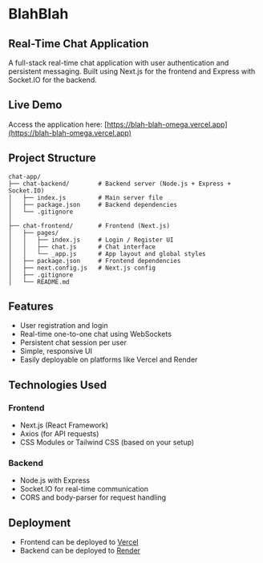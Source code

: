 # BlahBlah

## Real-Time Chat Application

A full-stack real-time chat application with user authentication and persistent messaging. Built using Next.js for the frontend and Express with Socket.IO for the backend.

## Live Demo

Access the application here: [https://blah-blah-omega.vercel.app](https://blah-blah-omega.vercel.app)


## Project Structure

```
chat-app/
├── chat-backend/        # Backend server (Node.js + Express + Socket.IO)
│   ├── index.js         # Main server file
│   ├── package.json     # Backend dependencies
│   └── .gitignore
│
├── chat-frontend/       # Frontend (Next.js)
│   ├── pages/
│   │   ├── index.js     # Login / Register UI
│   │   ├── chat.js      # Chat interface
│   │   └── _app.js      # App layout and global styles
│   ├── package.json     # Frontend dependencies
│   ├── next.config.js   # Next.js config
│   ├── .gitignore
│   └── README.md
```

## Features

- User registration and login  
- Real-time one-to-one chat using WebSockets  
- Persistent chat session per user  
- Simple, responsive UI  
- Easily deployable on platforms like Vercel and Render  

## Technologies Used

### Frontend

- Next.js (React Framework)  
- Axios (for API requests)  
- CSS Modules or Tailwind CSS (based on your setup)  

### Backend

- Node.js with Express  
- Socket.IO for real-time communication  
- CORS and body-parser for request handling  

## Deployment

- Frontend can be deployed to [Vercel](https://vercel.com/)  
- Backend can be deployed to [Render](https://render.com/) 
